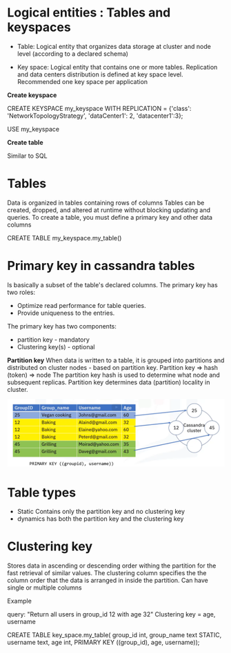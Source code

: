 # Logical entities : Tables and keyspaces

- Table:
Logical entity that organizes data storage at cluster and node level (according to a declared schema)

- Key space:
Logical entity that contains one or more tables.
Replication and data centers distribution is defined at key space level.
Recommended one key space per application

**Create keyspace**

CREATE KEYSPACE my_keyspace WITH REPLICATION = {'class': 'NetworkTopologyStrategy', 'dataCenter1': 2, 'datacenter1':3};

USE my_keyspace

**Create table**

Similar to SQL

# Tables

Data is organized in tables containing rows of columns
Tables can be created, dropped, and altered at runtime without blocking updating and queries.
To create a table, you must define a primary key and other data columns

CREATE TABLE my_keyspace.my_table()

# Primary key in cassandra tables
Is basically a subset of the table's declared columns.
The primary key has two roles:
- Optimize read performance for table queries.
- Provide uniqueness to the entries.

The primary key has two components:
- partition key  - mandatory
- Clustering key(s) - optional

**Partition key**
When data is written to a table, it is grouped into partitions and distributed on cluster nodes - based on partition key.
Partition key => hash (token) => node
The partition key hash is used to determine what node and subsequent replicas.
Partition key determines data (partition) locality in cluster.

![image](./partition_key.png)

# Table types

- Static
Contains only the partition key and no clustering key
- dynamics
has both the partition key and the clustering key

# Clustering key

Stores data in ascending or descending order withing the partition for the fast retrieval of similar values.
The clustering column specifies the the column order that the data is arranged in inside the partition.
Can have single or multiple columns

Example 

query: "Return all users in group_id 12 with age 32"
Clustering key = age, username

CREATE TABLE key_space.my_table(
    group_id int,
    group_name text STATIC,
    username text,
    age int,
    PRIMARY KEY ((group_id), age, username));

